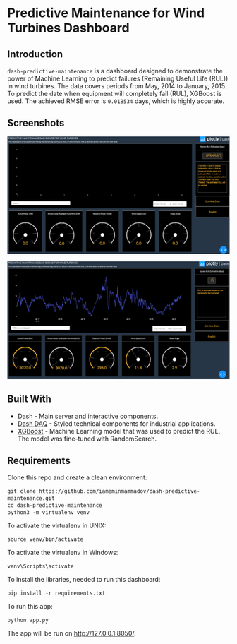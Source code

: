 # Predictive Maintenance for Wind Turbines Dashboard

## Introduction

`dash-predictive-maintenance` is a dashboard designed to demonstrate the power of Machine Learning to predict failures (Remaining Useful Life (RUL)) in wind turbines. The data covers periods from May, 2014 to January, 2015. To predict the date when equipment will completely fail (RUL), XGBoost is used. The achieved RMSE error is `0.018534` days, which is highly accurate.

## Screenshots
![initial](screenshots/screenshot1.png)

![initial](screenshots/screenshot2.png)

## Built With
* [Dash](https://dash.plot.ly/) - Main server and interactive components.
* [Dash DAQ](https://dash.plot.ly/dash-daq) - Styled technical components for industrial applications.
* [XGBoost](https://xgboost.readthedocs.io/en/latest/) - Machine Learning model that was used to predict the RUL. The model was fine-tuned with RandomSearch.


## Requirements
Clone this repo and create a clean environment:
```
git clone https://github.com/iameminmammadov/dash-predictive-maintenance.git
cd dash-predictive-maintenance
python3 -m virtualenv venv
```
To activate the virtualenv in UNIX:
```
source venv/bin/activate
```
To activate the virtualenv in Windows:
```
venv\Scripts\activate
```
To install the libraries, needed to run this dashboard:
```
pip install -r requirements.txt
```
To run this app:
```
python app.py
```
The app will be run on  http://127.0.0.1:8050/.
